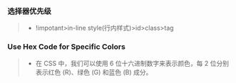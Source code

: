 ### 选择器优先级
>- !impotant>in-line style(行内样式)>id>class>tag
### Use Hex Code for Specific Colors
>- 在 CSS 中，我们可以使用 6 位十六进制数字来表示颜色，每 2 位分别表示红色 (R)、绿色 (G) 和蓝色 (B) 成分。

